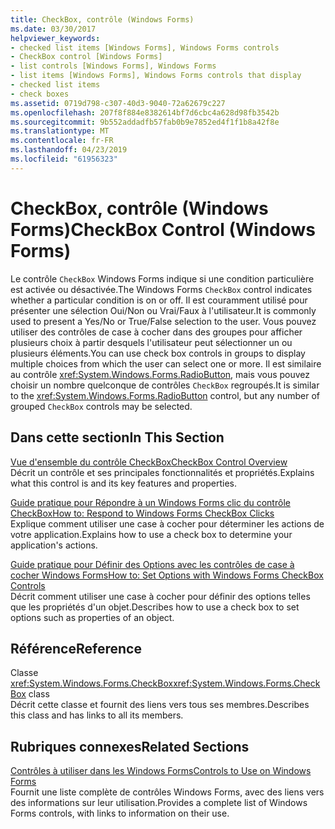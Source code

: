 ```yaml
---
title: CheckBox, contrôle (Windows Forms)
ms.date: 03/30/2017
helpviewer_keywords:
- checked list items [Windows Forms], Windows Forms controls
- CheckBox control [Windows Forms]
- list controls [Windows Forms], Windows Forms
- list items [Windows Forms], Windows Forms controls that display
- checked list items
- check boxes
ms.assetid: 0719d798-c307-40d3-9040-72a62679c227
ms.openlocfilehash: 207f8f884e8382614bf7d6cbc4a628d98fb3542b
ms.sourcegitcommit: 9b552addadfb57fab0b9e7852ed4f1f1b8a42f8e
ms.translationtype: MT
ms.contentlocale: fr-FR
ms.lasthandoff: 04/23/2019
ms.locfileid: "61956323"
---
```

# <a name="checkbox-control-windows-forms"></a><span data-ttu-id="70d37-102">CheckBox, contrôle (Windows Forms)</span><span class="sxs-lookup"><span data-stu-id="70d37-102">CheckBox Control (Windows Forms)</span></span>
<span data-ttu-id="70d37-103">Le contrôle `CheckBox` Windows Forms indique si une condition particulière est activée ou désactivée.</span><span class="sxs-lookup"><span data-stu-id="70d37-103">The Windows Forms `CheckBox` control indicates whether a particular condition is on or off.</span></span> <span data-ttu-id="70d37-104">Il est couramment utilisé pour présenter une sélection Oui/Non ou Vrai/Faux à l'utilisateur.</span><span class="sxs-lookup"><span data-stu-id="70d37-104">It is commonly used to present a Yes/No or True/False selection to the user.</span></span> <span data-ttu-id="70d37-105">Vous pouvez utiliser des contrôles de case à cocher dans des groupes pour afficher plusieurs choix à partir desquels l'utilisateur peut sélectionner un ou plusieurs éléments.</span><span class="sxs-lookup"><span data-stu-id="70d37-105">You can use check box controls in groups to display multiple choices from which the user can select one or more.</span></span> <span data-ttu-id="70d37-106">Il est similaire au contrôle <xref:System.Windows.Forms.RadioButton>, mais vous pouvez choisir un nombre quelconque de contrôles `CheckBox` regroupés.</span><span class="sxs-lookup"><span data-stu-id="70d37-106">It is similar to the <xref:System.Windows.Forms.RadioButton> control, but any number of grouped `CheckBox` controls may be selected.</span></span>  
  
## <a name="in-this-section"></a><span data-ttu-id="70d37-107">Dans cette section</span><span class="sxs-lookup"><span data-stu-id="70d37-107">In This Section</span></span>  
 [<span data-ttu-id="70d37-108">Vue d'ensemble du contrôle CheckBox</span><span class="sxs-lookup"><span data-stu-id="70d37-108">CheckBox Control Overview</span></span>](checkbox-control-overview-windows-forms.md)  
 <span data-ttu-id="70d37-109">Décrit un contrôle et ses principales fonctionnalités et propriétés.</span><span class="sxs-lookup"><span data-stu-id="70d37-109">Explains what this control is and its key features and properties.</span></span>  
  
 [<span data-ttu-id="70d37-110">Guide pratique pour Répondre à un Windows Forms clic du contrôle CheckBox</span><span class="sxs-lookup"><span data-stu-id="70d37-110">How to: Respond to Windows Forms CheckBox Clicks</span></span>](how-to-respond-to-windows-forms-checkbox-clicks.md)  
 <span data-ttu-id="70d37-111">Explique comment utiliser une case à cocher pour déterminer les actions de votre application.</span><span class="sxs-lookup"><span data-stu-id="70d37-111">Explains how to use a check box to determine your application's actions.</span></span>  
  
 [<span data-ttu-id="70d37-112">Guide pratique pour Définir des Options avec les contrôles de case à cocher Windows Forms</span><span class="sxs-lookup"><span data-stu-id="70d37-112">How to: Set Options with Windows Forms CheckBox Controls</span></span>](how-to-set-options-with-windows-forms-checkbox-controls.md)  
 <span data-ttu-id="70d37-113">Décrit comment utiliser une case à cocher pour définir des options telles que les propriétés d'un objet.</span><span class="sxs-lookup"><span data-stu-id="70d37-113">Describes how to use a check box to set options such as properties of an object.</span></span>  
  
## <a name="reference"></a><span data-ttu-id="70d37-114">Référence</span><span class="sxs-lookup"><span data-stu-id="70d37-114">Reference</span></span>  
 <span data-ttu-id="70d37-115">Classe <xref:System.Windows.Forms.CheckBox></span><span class="sxs-lookup"><span data-stu-id="70d37-115"><xref:System.Windows.Forms.CheckBox> class</span></span>  
 <span data-ttu-id="70d37-116">Décrit cette classe et fournit des liens vers tous ses membres.</span><span class="sxs-lookup"><span data-stu-id="70d37-116">Describes this class and has links to all its members.</span></span>  
  
## <a name="related-sections"></a><span data-ttu-id="70d37-117">Rubriques connexes</span><span class="sxs-lookup"><span data-stu-id="70d37-117">Related Sections</span></span>  
 [<span data-ttu-id="70d37-118">Contrôles à utiliser dans les Windows Forms</span><span class="sxs-lookup"><span data-stu-id="70d37-118">Controls to Use on Windows Forms</span></span>](controls-to-use-on-windows-forms.md)  
 <span data-ttu-id="70d37-119">Fournit une liste complète de contrôles Windows Forms, avec des liens vers des informations sur leur utilisation.</span><span class="sxs-lookup"><span data-stu-id="70d37-119">Provides a complete list of Windows Forms controls, with links to information on their use.</span></span>
